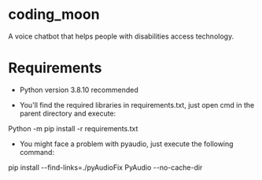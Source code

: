 # coding_moon

A voice chatbot that helps people with disabilities access technology.

# Requirements

- Python version 3.8.10 recommended

- You'll find the required libraries in requirements.txt, just open cmd in the parent directory and execute:

Python -m pip install -r requirements.txt


- You might face a problem with pyaudio, just execute the following command:

pip install --find-links=./pyAudioFix PyAudio --no-cache-dir
